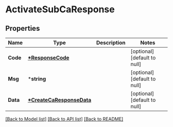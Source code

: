 # ActivateSubCaResponse

## Properties
Name | Type | Description | Notes
------------ | ------------- | ------------- | -------------
**Code** | **[*ResponseCode](ResponseCode.md)** |  | [optional] [default to null]
**Msg** | ***string** |  | [optional] [default to null]
**Data** | **[*CreateCaResponseData](CreateCaResponse_data.md)** |  | [optional] [default to null]

[[Back to Model list]](../README.md#documentation-for-models) [[Back to API list]](../README.md#documentation-for-api-endpoints) [[Back to README]](../README.md)


